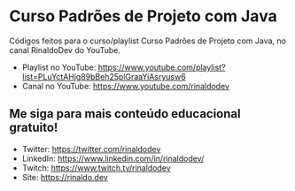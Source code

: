 # Curso Padrões de Projeto com Java

Códigos feitos para o curso/playlist Curso Padrões de Projeto com Java, no canal RinaldoDev do YouTube.

* Playlist no YouTube: https://www.youtube.com/playlist?list=PLuYctAHjg89bBeh25plGraaYiAsryusw6
* Canal no YouTube: https://www.youtube.com/rinaldodev

## Me siga para mais conteúdo educacional gratuito!

* Twitter: https://twitter.com/rinaldodev
* LinkedIn: https://www.linkedin.com/in/rinaldodev/
* Twitch: https://www.twitch.tv/rinaldodev
* Site: https://rinaldo.dev
